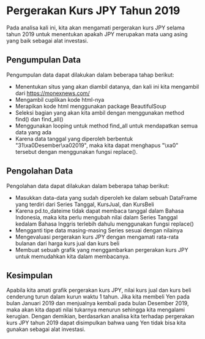 # Pergerakan Kurs JPY Tahun 2019
Pada analisa kali ini, kita akan mengamati pergerakan kurs JPY selama tahun 2019 untuk menentukan apakah JPY merupakan mata uang asing yang baik sebagai alat investasi.

## Pengumpulan Data
Pengumpulan data dapat dilakukan dalam beberapa tahap berikut:
- Menentukan situs yang akan diambil datanya, dan kali ini kita mengambil dari https://monexnews.com/
- Mengambil cuplikan kode html-nya
- Merapikan kode html menggunakan package BeautifulSoup
- Seleksi bagian yang akan kita ambil dengan menggunakan method find() dan find_all()
- Menggunakan looping untuk method find_all untuk mendapatkan semua data yang ada
- Karena data tanggal yang diperoleh berbentuk "31\xa0Desember\xa02019", maka kita dapat menghapus "\xa0" tersebut dengan menggunakan fungsi replace().

## Pengolahan Data
Pengolahan data dapat dilakukan dalam beberapa tahap berikut:
- Masukkan data-data yang sudah diperoleh ke dalam sebuah DataFrame yang terdiri dari Series Tanggal, KursJual, dan KursBeli
- Karena pd.to_dateime tidak dapat membaca tanggal dalam Bahasa Indonesia, maka kita perlu mengubah nilai dalam Series Tanggal kedalam Bahasa Inggris terlebih dahulu menggunakan fungsi replace()
- Mengganti tipe data masing-masing Series sesuai dengan nilainya
- Mengevaluasi pergerakan kurs JPY dengan mengamati rata-rata bulanan dari harga kurs jual dan kurs beli
- Membuat sebuah grafik yang menggambarkan pergerakan kurs JPY untuk memudahkan kita dalam membacanya.

## Kesimpulan
Apabila kita amati grafik pergerakan kurs JPY, nilai kurs jual dan kurs beli cenderung turun dalam kurun waktu 1 tahun. Jika kita membeli Yen pada bulan Januari 2019 dan menjualnya kembali pada bulan Desember 2019, maka akan kita dapati nilai tukarnya menurun sehingga kita mengalami kerugian. Dengan demikian, berdasarkan analisa kita terhadap pergerakan kurs JPY tahun 2019 dapat disimpulkan bahwa uang Yen tidak bisa kita gunakan sebagai alat investasi.
